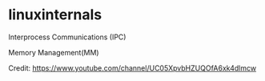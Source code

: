 # linuxinternals

Interprocess Communications (IPC)

Memory Management(MM)

Credit: https://www.youtube.com/channel/UC05XpvbHZUQOfA6xk4dlmcw
